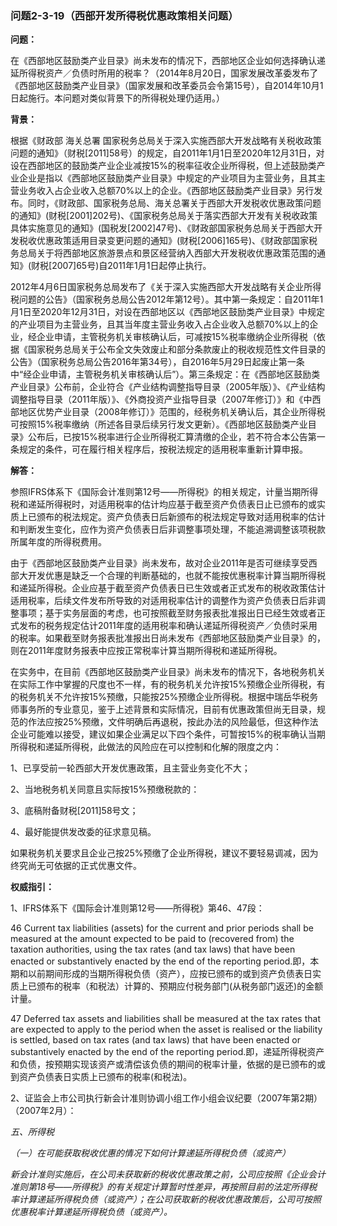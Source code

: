 ### 问题2-3-19（西部开发所得税优惠政策相关问题）

**问题：**

在《西部地区鼓励类产业目录》尚未发布的情况下，西部地区企业如何选择确认递延所得税资产／负债时所用的税率？（2014年8月20日，国家发展改革委发布了《西部地区鼓励类产业目录》（国家发展和改革委员会令第15号），自2014年10月1日起施行。本问题对类似背景下的所得税处理仍适用。）

**背景：**

根据《财政部 海关总署
国家税务总局关于深入实施西部大开发战略有关税收政策问题的通知》（财税[2011]58号）的规定，自2011年1月1日至2020年12月31日，对设在西部地区的鼓励类产业企业减按15%的税率征收企业所得税，但上述鼓励类产业企业是指以《西部地区鼓励类产业目录》中规定的产业项目为主营业务，且其主营业务收入占企业收入总额70%以上的企业。《西部地区鼓励类产业目录》另行发布。同时，《财政部、国家税务总局、海关总署关于西部大开发税收优惠政策问题的通知》(财税[2001]202号)、《国家税务总局关于落实西部大开发有关税收政策具体实施意见的通知》(国税发[2002]47号)、《财政部国家税务总局关于西部大开发税收优惠政策适用目录变更问题的通知》(财税[2006]165号)、《财政部国家税务总局关于将西部地区旅游景点和景区经营纳入西部大开发税收优惠政策范围的通知》(财税[2007]65号)自2011年1月1日起停止执行。

2012年4月6日国家税务总局发布了《关于深入实施西部大开发战略有关企业所得税问题的公告》（国家税务总局公告2012年第12号）。其中第一条规定：自2011年1月1日至2020年12月31日，对设在西部地区以《西部地区鼓励类产业目录》中规定的产业项目为主营业务，且其当年度主营业务收入占企业收入总额70%以上的企业，经企业申请，主管税务机关审核确认后，可减按15%税率缴纳企业所得税（依据《国家税务总局关于公布全文失效废止和部分条款废止的税收规范性文件目录的公告》（国家税务总局公告2016年第34号），自2016年5月29日起废止第一条中“经企业申请，主管税务机关审核确认后”）。第三条规定：在《西部地区鼓励类产业目录》公布前，企业符合《产业结构调整指导目录（2005年版）》、《产业结构调整指导目录（2011年版）》、《外商投资产业指导目录（2007年修订）》和《中西部地区优势产业目录（2008年修订）》范围的，经税务机关确认后，其企业所得税可按照15%税率缴纳（所述各目录后续另行发文更新）。《西部地区鼓励类产业目录》公布后，已按15%税率进行企业所得税汇算清缴的企业，若不符合本公告第一条规定的条件，可在履行相关程序后，按税法规定的适用税率重新计算申报。

**解答：**

参照IFRS体系下《国际会计准则第12号——所得税》的相关规定，计量当期所得税和递延所得税时，对适用税率的估计均应基于截至资产负债表日止已颁布的或实质上已颁布的税法规定。资产负债表日后新颁布的税法规定导致对适用税率的估计和判断发生变化，应作为资产负债表日后非调整事项处理，不能追溯调整该项税款所属年度的所得税费用。

由于《西部地区鼓励类产业目录》尚未发布，故对企业2011年是否可继续享受西部大开发优惠是缺乏一个合理的判断基础的，也就不能按优惠税率计算当期所得税和递延所得税。企业应基于截至资产负债表日已生效或者正式发布的税收政策估计适用税率，后续文件发布所导致的对适用税率估计的调整作为资产负债表日后非调整事项；基于实务层面的考虑，也可按照截至财务报表批准报出日已经生效或者正式发布的税务规定估计2011年度的适用税率和确认递延所得税资产／负债时采用的税率。如果截至财务报表批准报出日尚未发布《西部地区鼓励类产业目录》的，则在2011年度财务报表中应按正常税率计算当期所得税和递延所得税。

在实务中，在目前《西部地区鼓励类产业目录》尚未发布的情况下，各地税务机关在实际工作中掌握的尺度也不一样，有的税务机关允许按15%预缴企业所得税，有的税务机关不允许按15%预缴，只能按25%预缴企业所得税。根据中瑞岳华税务师事务所的专业意见，鉴于上述背景和实际情况，目前有优惠政策但尚无目录，规范的作法应按25%预缴，文件明确后再退税，按此办法的风险最低，但这种作法企业可能难以接受，建议如果企业满足以下四个条件，可暂按15%的税率确认当期所得税和递延所得税，此做法的风险应在可以控制和化解的限度之内：

1、已享受前一轮西部大开发优惠政策，且主营业务变化不大；

2、当地税务机关同意且实际按15%预缴税款的：

3、底稿附备财税[2011]58号文；

4、最好能提供发改委的征求意见稿。

如果税务机关要求且企业己按25%预缴了企业所得税，建议不要轻易调减，因为终究尚无可依据的正式优惠文件。

**权威指引：**

1、IFRS体系下《国际会计准则第12号——所得税》第46、47段：

46 Current tax liabilities (assets) for the current and prior periods shall be
measured at the amount expected to be paid to (recovered from) the taxation
authorities, using the tax rates (and tax laws) that have been enacted or
substantively enacted by the end of the reporting
period.即，本期和以前期间形成的当期所得税负债（资产），应按已颁布的或到资产负债表日实质上已颁布的税率（和税法）计算的、预期应付税务部门(从税务部门返还)的金额计量。

47 Deferred tax assets and liabilities shall be measured at the tax rates that
are expected to apply to the period when the asset is realised or the liability
is settled, based on tax rates (and tax laws) that have been enacted or
substantively enacted by the end of the reporting
period.即，递延所得税资产和负债，按预期实现该资产或清偿该负债的期间的税率计量，依据的是已颁布的或到资产负债表日实质上已颁布的税率(和税法)。

2、证监会上市公司执行新会计准则协调小组工作小组会议纪要（2007年第2期）（2007年2月）：

*五、所得税*

*（一）在可能获取税收优惠的情况下如何计算递延所得税负债（或资产）*

*新会计准则实施后，在公司未获取新的税收优惠政策之前，公司应按照《企业会计准则第18号——所得税》的有关规定计算暂时性差异，再按照目前的法定所得税率计算递延所得税负债（或资产）；在公司获取新的税收优惠政策后，公司可按照优惠税率计算递延所得税负债（或资产）。*